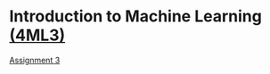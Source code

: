 # Introduction to Machine Learning [(4ML3)](https://experts.mcmaster.ca/display/award-introduction-to-machine-learning-compsci-4ml3)
[Assignment 3](https://github.com/tdh424/CoputerscienceEconomics/blob/Introduction-to-Machine-Learning/Copy_of_Fall23_4ML3_A3_Questions.ipynb)

